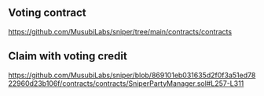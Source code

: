 ## Voting contract
https://github.com/MusubiLabs/sniper/tree/main/contracts/contracts

## Claim with voting credit
https://github.com/MusubiLabs/sniper/blob/869101eb031635d2f0f3a51ed7822960d23b106f/contracts/contracts/SniperPartyManager.sol#L257-L311
